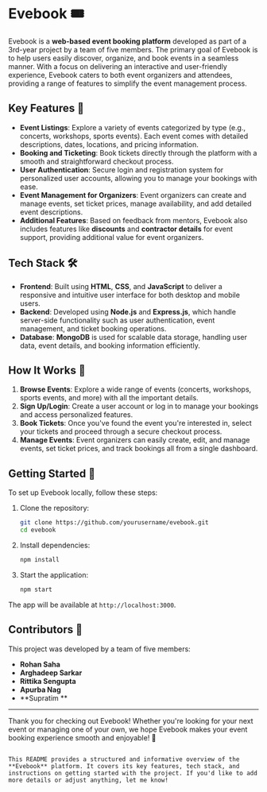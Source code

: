 # Evebook 🎟️

Evebook is a **web-based event booking platform** developed as part of a 3rd-year project by a team of five members. The primary goal of Evebook is to help users easily discover, organize, and book events in a seamless manner. With a focus on delivering an interactive and user-friendly experience, Evebook caters to both event organizers and attendees, providing a range of features to simplify the event management process.

## Key Features 🌟

- **Event Listings**: Explore a variety of events categorized by type (e.g., concerts, workshops, sports events). Each event comes with detailed descriptions, dates, locations, and pricing information.
- **Booking and Ticketing**: Book tickets directly through the platform with a smooth and straightforward checkout process.
- **User Authentication**: Secure login and registration system for personalized user accounts, allowing you to manage your bookings with ease.
- **Event Management for Organizers**: Event organizers can create and manage events, set ticket prices, manage availability, and add detailed event descriptions.
- **Additional Features**: Based on feedback from mentors, Evebook also includes features like **discounts** and **contractor details** for event support, providing additional value for event organizers.

## Tech Stack 🛠️

- **Frontend**: Built using **HTML**, **CSS**, and **JavaScript** to deliver a responsive and intuitive user interface for both desktop and mobile users.
- **Backend**: Developed using **Node.js** and **Express.js**, which handle server-side functionality such as user authentication, event management, and ticket booking operations.
- **Database**: **MongoDB** is used for scalable data storage, handling user data, event details, and booking information efficiently.

## How It Works 🎉

1. **Browse Events**: Explore a wide range of events (concerts, workshops, sports events, and more) with all the important details.
2. **Sign Up/Login**: Create a user account or log in to manage your bookings and access personalized features.
3. **Book Tickets**: Once you've found the event you're interested in, select your tickets and proceed through a secure checkout process.
4. **Manage Events**: Event organizers can easily create, edit, and manage events, set ticket prices, and track bookings all from a single dashboard.

## Getting Started 🚀

To set up Evebook locally, follow these steps:

1. Clone the repository:
   ```bash
   git clone https://github.com/yourusername/evebook.git
   cd evebook
   ```

2. Install dependencies:
   ```bash
   npm install
   ```

3. Start the application:
   ```bash
   npm start
   ```

The app will be available at `http://localhost:3000`.

## Contributors 🤝

This project was developed by a team of five members:

- **Rohan Saha**
- **Arghadeep Sarkar**
- **Rittika Sengupta**
- **Apurba Nag**
- **Supratim **

---

Thank you for checking out Evebook! Whether you're looking for your next event or managing one of your own, we hope Evebook makes your event booking experience smooth and enjoyable! 🎉
```

This README provides a structured and informative overview of the **Evebook** platform. It covers its key features, tech stack, and instructions on getting started with the project. If you'd like to add more details or adjust anything, let me know!
